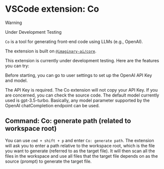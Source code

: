# VSCode extension: Co
> [!WARNING]
> Under Development Testing

`Co` is a tool for generating front-end code using LLMs (e.g., OpenAI).

The extension is built on [`@imaginary-ai/core`](https://github.com/shunnNet/co).

This extension is currently under development testing. Here are the features you can try:

Before starting, you can go to user settings to set up the OpenAI API Key and model.

The API Key is required. The Co extension will not copy your API Key. If you are concerned, you can check the source code.
The default model currently used is gpt-3.5-turbo. Basically, any model parameter supported by the OpenAI chatCompletion endpoint can be used.

## Command: Co: generate path (related to workspace root)
You can use `cmd + shift + p` and enter `Co: generate path`. The extension will ask you to enter a path relative to the workspace root, which is the file you want to generate (referred to as the target file). It will then scan all the files in the workspace and use all files that the target file depends on as the source (prompt) to generate the target file.